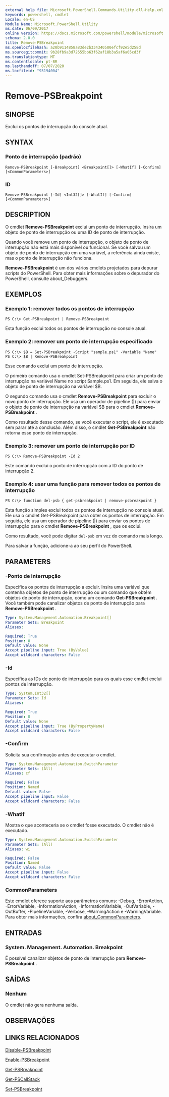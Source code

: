 ```yaml
---
external help file: Microsoft.PowerShell.Commands.Utility.dll-Help.xml
keywords: powershell, cmdlet
Locale: en-US
Module Name: Microsoft.PowerShell.Utility
ms.date: 06/09/2017
online version: https://docs.microsoft.com/powershell/module/microsoft.powershell.utility/remove-psbreakpoint?view=powershell-7.1&WT.mc_id=ps-gethelp
schema: 2.0.0
title: Remove-PSBreakpoint
ms.openlocfilehash: a20b9114858a83de2b334340500efcf92e5d258d
ms.sourcegitcommit: 9b28fb9a3d72655bb63f62af18b3a5af6a05cd3f
ms.translationtype: MT
ms.contentlocale: pt-BR
ms.lasthandoff: 07/07/2020
ms.locfileid: "93194004"
---
```

# Remove-PSBreakpoint

## SINOPSE
Exclui os pontos de interrupção do console atual.

## SYNTAX

### Ponto de interrupção (padrão)

```
Remove-PSBreakpoint [-Breakpoint] <Breakpoint[]> [-WhatIf] [-Confirm] [<CommonParameters>]
```

### ID

```
Remove-PSBreakpoint [-Id] <Int32[]> [-WhatIf] [-Confirm] [<CommonParameters>]
```

## DESCRIPTION
O cmdlet **Remove-PSBreakpoint** exclui um ponto de interrupção.
Insira um objeto de ponto de interrupção ou uma ID de ponto de interrupção.

Quando você remove um ponto de interrupção, o objeto de ponto de interrupção não está mais disponível ou funcional.
Se você salvou um objeto de ponto de interrupção em uma variável, a referência ainda existe, mas o ponto de interrupção não funciona.

**Remove-PSBreakpoint** é um dos vários cmdlets projetados para depurar scripts do PowerShell.
Para obter mais informações sobre o depurador do PowerShell, consulte about_Debuggers.

## EXEMPLOS

### Exemplo 1: remover todos os pontos de interrupção

```
PS C:\> Get-PSBreakpoint | Remove-PSBreakpoint
```

Esta função exclui todos os pontos de interrupção no console atual.

### Exemplo 2: remover um ponto de interrupção especificado

```
PS C:\> $B = Set-PSBreakpoint -Script "sample.ps1" -Variable "Name"
PS C:\> $B | Remove-PSBreakpoint
```

Esse comando exclui um ponto de interrupção.

O primeiro comando usa o cmdlet Set-PSBreakpoint para criar um ponto de interrupção na variável Name no script Sample.ps1.
Em seguida, ele salva o objeto de ponto de interrupção na variável $B.

O segundo comando usa o cmdlet **Remove-PSBreakpoint** para excluir o novo ponto de interrupção.
Ele usa um operador de pipeline (|) para enviar o objeto de ponto de interrupção na variável $B para o cmdlet **Remove-PSBreakpoint** .

Como resultado desse comando, se você executar o script, ele é executado sem parar até a conclusão.
Além disso, o cmdlet **Get-PSBreakpoint** não retorna esse ponto de interrupção.

### Exemplo 3: remover um ponto de interrupção por ID

```
PS C:\> Remove-PSBreakpoint -Id 2
```

Este comando exclui o ponto de interrupção com a ID do ponto de interrupção 2.

### Exemplo 4: usar uma função para remover todos os pontos de interrupção

```
PS C:\> function del-psb { get-psbreakpoint | remove-psbreakpoint }
```

Esta função simples exclui todos os pontos de interrupção no console atual.
Ele usa o cmdlet Get-PSBreakpoint para obter os pontos de interrupção.
Em seguida, ele usa um operador de pipeline (|) para enviar os pontos de interrupção para o cmdlet **Remove-PSBreakpoint** , que os exclui.

Como resultado, você pode digitar `del-psb` em vez do comando mais longo.

Para salvar a função, adicione-a ao seu perfil do PowerShell.

## PARAMETERS

### -Ponto de interrupção
Especifica os pontos de interrupção a excluir.
Insira uma variável que contenha objetos de ponto de interrupção ou um comando que obtém objetos de ponto de interrupção, como um comando **Get-PSBreakpoint** .
Você também pode canalizar objetos de ponto de interrupção para **Remove-PSBreakpoint** .

```yaml
Type: System.Management.Automation.Breakpoint[]
Parameter Sets: Breakpoint
Aliases:

Required: True
Position: 0
Default value: None
Accept pipeline input: True (ByValue)
Accept wildcard characters: False
```

### -Id
Especifica as IDs de ponto de interrupção para os quais esse cmdlet exclui pontos de interrupção.

```yaml
Type: System.Int32[]
Parameter Sets: Id
Aliases:

Required: True
Position: 0
Default value: None
Accept pipeline input: True (ByPropertyName)
Accept wildcard characters: False
```

### -Confirm
Solicita sua confirmação antes de executar o cmdlet.

```yaml
Type: System.Management.Automation.SwitchParameter
Parameter Sets: (All)
Aliases: cf

Required: False
Position: Named
Default value: False
Accept pipeline input: False
Accept wildcard characters: False
```

### -WhatIf
Mostra o que aconteceria se o cmdlet fosse executado.
O cmdlet não é executado.

```yaml
Type: System.Management.Automation.SwitchParameter
Parameter Sets: (All)
Aliases: wi

Required: False
Position: Named
Default value: False
Accept pipeline input: False
Accept wildcard characters: False
```

### CommonParameters
Este cmdlet oferece suporte aos parâmetros comuns: -Debug, -ErrorAction, -ErrorVariable, -InformationAction, -InformationVariable, -OutVariable, -OutBuffer, -PipelineVariable, -Verbose, -WarningAction e -WarningVariable. Para obter mais informações, confira [about_CommonParameters](https://go.microsoft.com/fwlink/?LinkID=113216).

## ENTRADAS

### System. Management. Automation. Breakpoint
É possível canalizar objetos de ponto de interrupção para **Remove-PSBreakpoint** .

## SAÍDAS

### Nenhum
O cmdlet não gera nenhuma saída.

## OBSERVAÇÕES

## LINKS RELACIONADOS

[Disable-PSBreakpoint](Disable-PSBreakpoint.md)

[Enable-PSBreakpoint](Enable-PSBreakpoint.md)

[Get-PSBreakpoint](Get-PSBreakpoint.md)

[Get-PSCallStack](Get-PSCallStack.md)

[Set-PSBreakpoint](Set-PSBreakpoint.md)

